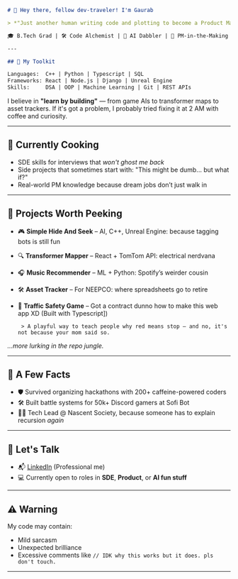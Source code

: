 ````markdown
# 👋 Hey there, fellow dev-traveler! I'm Gaurab

> *"Just another human writing code and plotting to become a Product Manager (with zero chill)."*

🎓 B.Tech Grad | 🛠️ Code Alchemist | 🧠 AI Dabbler | 🚀 PM-in-the-Making

---

## 🧰 My Toolkit

Languages:  C++ | Python | Typescript | SQL  
Frameworks: React | Node.js | Django | Unreal Engine  
Skills:     DSA | OOP | Machine Learning | Git | REST APIs  
````

I believe in **"learn by building"** — from game AIs to transformer maps to asset trackers.
If it's got a problem, I probably tried fixing it at 2 AM with coffee and curiosity.

---

## 🌱 Currently Cooking

* SDE skills for interviews that *won't ghost me back*
* Side projects that sometimes start with: "This might be dumb... but what if?"
* Real-world PM knowledge because dream jobs don’t just walk in

---

## 🚀 Projects Worth Peeking

* 🎮 **Simple Hide And Seek** – AI, C++, Unreal Engine: because tagging bots is still fun
* 🔍 **Transformer Mapper** – React + TomTom API: electrical nerdvana
* 🎧 **Music Recommender** – ML + Python: Spotify’s weirder cousin
* 🛠️ **Asset Tracker** – For NEEPCO: where spreadsheets go to retire
*  🚦 **Traffic Safety Game** – Got a contract dunno how to make this web app XD (Built with Typescript])
  
        > A playful way to teach people why red means stop — and no, it's not because your mom said so.

*...more lurking in the repo jungle.*

---

## 🧩 A Few Facts

* 🛡️ Survived organizing hackathons with 200+ caffeine-powered coders
* 🛠️ Built battle systems for 50k+ Discord gamers at Sofi Bot
* 👨‍🏫 Tech Lead @ Nascent Society, because someone has to explain recursion *again*

---

## 💬 Let's Talk

* 📬 [LinkedIn](https://www.linkedin.com/in/mahanta1412/) (Professional me)
* 💻 Currently open to roles in **SDE**, **Product**, or **AI fun stuff**

---

## ⚠️ Warning

My code may contain:

* Mild sarcasm
* Unexpected brilliance
* Excessive comments like `// IDK why this works but it does. pls don't touch.`

---
